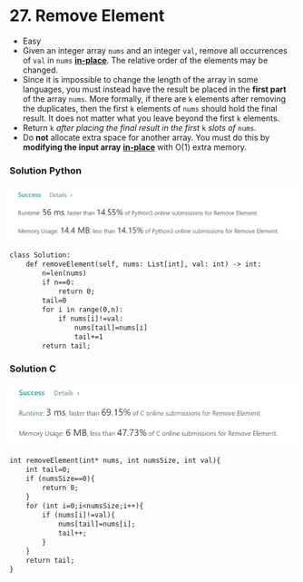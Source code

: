 # 27. Remove Element

* Easy
* Given an integer array `nums` and an integer `val`, remove all occurrences of `val` in `nums` [**in-place**](https://en.wikipedia.org/wiki/In-place\_algorithm). The relative order of the elements may be changed.
* Since it is impossible to change the length of the array in some languages, you must instead have the result be placed in the **first part** of the array `nums`. More formally, if there are `k` elements after removing the duplicates, then the first `k` elements of `nums` should hold the final result. It does not matter what you leave beyond the first `k` elements.
* Return `k` _after placing the final result in the first_ `k` _slots of_ `nums`.
* Do **not** allocate extra space for another array. You must do this by **modifying the input array** [**in-place**](https://en.wikipedia.org/wiki/In-place\_algorithm) with O(1) extra memory.

### Solution Python&#x20;

![](<../.gitbook/assets/image (5).png>)

```
class Solution:
    def removeElement(self, nums: List[int], val: int) -> int:
        n=len(nums)
        if n==0:
            return 0;
        tail=0
        for i in range(0,n):
            if nums[i]!=val:
                nums[tail]=nums[i]
                tail+=1
        return tail;
```

### Solution C&#x20;

![](<../.gitbook/assets/image (6) (1).png>)

```
int removeElement(int* nums, int numsSize, int val){
    int tail=0;
    if (numsSize==0){
        return 0;
    }
    for (int i=0;i<numsSize;i++){
        if (nums[i]!=val){
            nums[tail]=nums[i];
            tail++;
        }
    }
    return tail;
}
```
